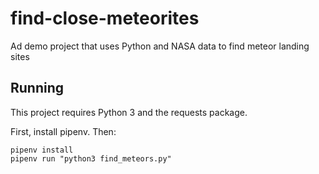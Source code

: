# find-close-meteorites
Ad demo project that uses Python and NASA data  to find meteor landing sites

## Running

This project requires Python 3 and the requests package.

First, install pipenv. Then:

```
pipenv install
pipenv run "python3 find_meteors.py"
```
